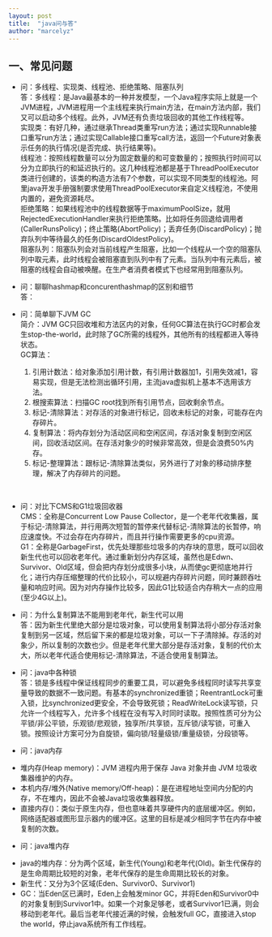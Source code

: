 ```yaml
---
layout: post
title:  "java问与答"
author: "marcelyz"
---
```


## 一、常见问题

- 问：多线程、实现类、线程池、拒绝策略、阻塞队列<br/>
答：多线程：是Java最基本的一种并发模型，一个Java程序实际上就是一个JVM进程，JVM进程用一个主线程来执行main方法，在main方法内部，我们又可以启动多个线程。此外，JVM还有负责垃圾回收的其他工作线程等。  
实现类：有好几种，通过继承Thread类重写run方法；通过实现Runnable接口重写run方法；通过实现Callable接口重写call方法，返回一个Future对象表示任务的执行情况(是否完成、执行结果等)。  
线程池：按照线程数量可以分为固定数量的和可变数量的；按照执行时间可以分为立即执行的和延迟执行的。这几种线程池都是基于ThreadPoolExecutor类进行创建的，该类的构造方法有7个参数，可以实现不同类型的线程池。阿里java开发手册强制要求使用ThreadPoolExecutor来自定义线程池，不使用内置的，避免资源耗尽。  
拒绝策略：如果线程池中的线程数据等于maximumPoolSize，就用RejectedExecutionHandler来执行拒绝策略。比如将任务回退给调用者(CallerRunsPolicy)；终止策略(AbortPolicy)；丢弃任务(DiscardPolicy)；抛弃队列中等待最久的任务(DiscardOldestPolicy)。  
阻塞队列：阻塞队列会对当前线程产生阻塞，比如一个线程从一个空的阻塞队列中取元素，此时线程会被阻塞直到队列中有了元素。当队列中有元素后，被阻塞的线程会自动被唤醒。在生产者消费者模式下也经常用到阻塞队列。  

- 问：聊聊hashmap和concurenthashmap的区别和细节<br/>
答：

- 问：简单聊下JVM GC  
简介：JVM GC只回收堆和方法区内的对象，任何GC算法在执行GC时都会发生stop-the-world，此时除了GC所需的线程外，其他所有的线程都进入等待状态。  
GC算法：
    1. 引用计数法：给对象添加引用计数，有引用计数器加1，引用失效减1，容易实现，但是无法检测出循环引用，主流java虚拟机上基本不选用该方法。
    2. 根搜索算法：扫描GC root找到所有引用节点，回收剩余节点。
    3. 标记-清除算法：对存活的对象进行标记，回收未标记的对象，可能存在内存碎片。
    4. 复制算法：将内存划分为活动区间和空闲区间，存活对象复制到空闲区间，回收活动区间。在存活对象少的时候非常高效，但是会浪费50%内存。
    5. 标记-整理算法：跟标记-清除算法类似，另外进行了对象的移动排序整理，解决了内存碎片的问题。  
<br>

- 问：对比下CMS和G1垃圾回收器<br/>
CMS：全称是Concurrent Low Pause Collector，是一个老年代收集器，属于标记-清除算法，并行用两次短暂的暂停来代替标记-清除算法的长暂停，响应速度快。不过会存在内存碎片，而且并行操作需要更多的cpu资源。  
G1：全称是GarbageFirst，优先处理那些垃圾多的内存块的意思，既可以回收新生代也可以回收老年代。通过重新划分内存区域，虽然也是Edwn、Survivor、Old区域，但会把内存划分成很多小块，从而使gc更彻底地并行化；进行内存压缩整理的代价比较小，可以规避内存碎片问题，同时兼顾吞吐量和响应时间。因为对内存操作比较多，因此G1比较适合内存稍大一点的应用(至少4G以上)。  

- 问：为什么复制算法不能用到老年代，新生代可以用<br/>
答：因为新生代里绝大部分是垃圾对象，可以使用复制算法将小部分存活对象复制到另一区域，然后留下来的都是垃圾对象，可以一下子清除掉。存活的对象少，所以复制的次数也少。但是老年代里大部分是存活对象，复制的代价太大，所以老年代适合使用标记-清除算法，不适合使用复制算法。  

- 问：java中各种锁<br>
答：锁是多线程中保证线程同步的重要工具，可以避免多线程同时读写共享变量导致的数据不一致问题。有基本的synchronized重锁；ReentrantLock可重入锁，比synchronized更安全，不会导致死锁；ReadWriteLock读写锁，只允许一个线程写入，允许多个线程在没有写入时同时读取。按照性质可分为公平锁/非公平锁，乐观锁/悲观锁，独享所/共享锁，互斥锁/读写锁，可重入锁。按照设计方案可分为自旋锁，偏向锁/轻量级锁/重量级锁，分段锁等。  

- 问：java内存<br>
* 堆内存(Heap memory)：JVM 进程内用于保存 Java 对象并由 JVM 垃圾收集器维护的内存。
* 本机内存/堆外(Native memory/Off-heap)：是在进程地址空间内分配的内存，不在堆内，因此不会被Java垃圾收集器释放。
* 直接内存()：类似于原生内存，但也意味着共享硬件内的底层缓冲区。例如，网络适配器或图形显示器内的缓冲区。这里的目标是减少相同字节在内存中被复制的次数。

- 问：java堆内存<br>
* java的堆内存：分为两个区域，新生代(Young)和老年代(Old)。新生代保存的是生命周期比较短的对象，老年代保存的是生命周期比较长的对象。
* 新生代：又分为3个区域(Eden、Survivor0、Survivor1)
* GC：当Eden区已满时，Eden上会触发minor GC，并将Eden和Survivor0中的对象复制到Survivor1中。如果一个对象足够老，或者Survivor1已满，则会移动到老年代。最后当老年代接近满的时候，会触发full GC，直接进入stop the world，停止java系统所有工作线程。
